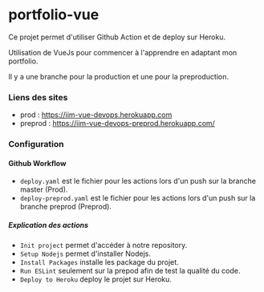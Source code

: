 # portfolio-vue

Ce projet permet d'utiliser Github Action et de deploy sur Heroku.

Utilisation de VueJs pour commencer à l'apprendre en adaptant mon portfolio.

Il y a une branche pour la production et une pour la preproduction.

### Liens des sites
- prod : https://iim-vue-devops.herokuapp.com
- preprod : https://iim-vue-devops-preprod.herokuapp.com/

### Configuration

#### Github Workflow
- `deploy.yaml` est le fichier pour les actions lors d'un push sur la branche master (Prod).
- `deploy-preprod.yaml` est le fichier pour les actions lors d'un push sur la branche preprod (Preprod).

##### Explication des actions
- `Init project` permet d'accéder à notre repository.
- `Setup Nodejs` permet d'installer Nodejs.
- `Install Packages` installe les package du projet.
- `Run ESLint` seulement sur la prepod afin de test la qualité du code.
- `Deploy to Heroku` deploy le projet sur Heroku.
